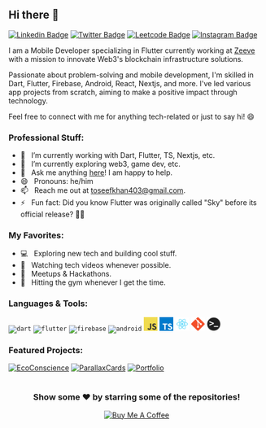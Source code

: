 ## Hi there 👋

[![Linkedin Badge](https://img.shields.io/badge/-LinkedIn-0a66c2?style=flat-square&logo=Linkedin&logoColor=white)](https://www.linkedin.com/in/toseef-khan/)
[![Twitter Badge](https://img.shields.io/badge/-Twitter-000?style=flat-square&logo=X&logoColor=white)](https://twitter.com/toseefkhan_)
[![Leetcode Badge](https://img.shields.io/badge/-Leetcode-282828?style=flat-square&logo=Leetcode&logoColor=yellow)](https://leetcode.com/toseefkhan403/)
[![Instagram Badge](https://img.shields.io/badge/-Instagram-e4405f?style=flat-square&logo=Instagram&logoColor=white)](https://www.instagram.com/toseeficator/)

I am a Mobile Developer specializing in Flutter currently working at [Zeeve](https://www.zeeve.io/) with a mission to innovate Web3's blockchain infrastructure solutions.

Passionate about problem-solving and mobile development, I'm skilled in Dart, Flutter, Firebase, Android, React, Nextjs, and more. I've led various app projects from scratch, aiming to make a positive impact through technology.

Feel free to connect with me for anything tech-related or just to say hi! 😄

### Professional Stuff:

- 🔭 &nbsp; I’m currently working with Dart, Flutter, TS, Nextjs, etc.
- 🌱 &nbsp; I’m currently exploring web3, game dev, etc.
- 💬 &nbsp; Ask me anything [here](https://github.com/toseefkhan403/toseefkhan403/issues/1)! I am happy to help.
- 😄 &nbsp; Pronouns: he/him
- 📫 &nbsp; Reach me out at toseefkhan403@gmail.com.
- ⚡ &nbsp; Fun fact: Did you know Flutter was originally called "Sky" before its official release? 🌟🚀

### My Favorites:

- 💻 &nbsp; Exploring new tech and building cool stuff.
- 📰 &nbsp; Watching tech videos whenever possible.
- 🍕 &nbsp; Meetups & Hackathons.
- 💪 &nbsp; Hitting the gym whenever I get the time.

### Languages & Tools:

<code><img height="27" src="https://github.com/toseefkhan403/toseefkhan403/assets/43390808/0b9b9ee9-0aab-4674-8e7e-e834f2c403be" alt="dart"></code>
<code><img height="27" src="https://github.com/toseefkhan403/toseefkhan403/assets/43390808/1f5147b6-2330-4f8b-9c3a-9920d7e71899" alt="flutter"></code>
<code><img height="27" src="https://github.com/toseefkhan403/toseefkhan403/assets/43390808/a3defe71-00e5-48ef-b2dc-8c067130cf3f" alt="firebase"></code>
<code><img height="27" src="https://github.com/toseefkhan403/toseefkhan403/assets/43390808/702f88ef-2fb7-4ee1-be1b-c16c1f3da816" alt="android"></code>
<code><img height="27" src="https://raw.githubusercontent.com/github/explore/80688e429a7d4ef2fca1e82350fe8e3517d3494d/topics/javascript/javascript.png" alt="javascript"></code>
<code><img height="27" src="https://raw.githubusercontent.com/github/explore/80688e429a7d4ef2fca1e82350fe8e3517d3494d/topics/typescript/typescript.png" alt="typescript"></code>
<code><img height="27" src="https://raw.githubusercontent.com/github/explore/80688e429a7d4ef2fca1e82350fe8e3517d3494d/topics/react/react.png" alt="react"></code>
<code><img height="27" src="https://raw.githubusercontent.com/devicons/devicon/master/icons/git/git-original.svg" alt="git"></code>
<code><img height="27" src="https://raw.githubusercontent.com/github/explore/80688e429a7d4ef2fca1e82350fe8e3517d3494d/topics/terminal/terminal.png" alt="terminal"></code>

### Featured Projects:

[![EcoConscience](https://github-readme-stats.vercel.app/api/pin/?username=toseefkhan403&repo=EcoConscience)](https://github.com/toseefkhan403/EcoConscience)
[![ParallaxCards](https://github-readme-stats.vercel.app/api/pin/?username=toseefkhan403&repo=ParallaxCards)](https://github.com/toseefkhan403/ParallaxCards)
[![Portfolio](https://github-readme-stats.vercel.app/api/pin/?username=toseefkhan403&repo=toseefkhan403.github.io)](https://github.com/toseefkhan403/toseefkhan403.github.io)

#

<div align="center">
  
### Show some ❤️ by starring some of the repositories!
<a href="https://www.buymeacoffee.com/toseefkhan" target="_blank"><img src="https://cdn.buymeacoffee.com/buttons/v2/default-yellow.png" alt="Buy Me A Coffee" height="60px" width="217px" ></a>

</div>

<!--
**toseefkhan403/toseefkhan403** is a ✨ _special_ ✨ repository because its `README.md` (this file) appears on your GitHub profile.

Here are some ideas to get you started:

- 🔭 I’m currently working on ...
- 🌱 I’m currently learning ...
- 👯 I’m looking to collaborate on ...
- 🤔 I’m looking for help with ...
- 💬 Ask me about ...
- 📫 How to reach me: ...
- 😄 Pronouns: ...
- ⚡ Fun fact: ...
-->

